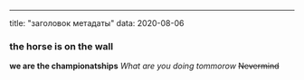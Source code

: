 ---
title: "заголовок метадаты"
data: 2020-08-06
### the horse is on the wall
**we are the championatships**
_What are you doing tommorow_
~~Nevermind~~
